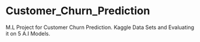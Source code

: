 # Customer_Churn_Prediction
M.L Project for Customer Churn Prediction.
Kaggle Data Sets and Evaluating it on 5 A.I Models.
